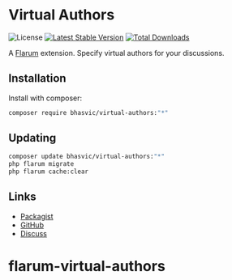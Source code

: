 # Virtual Authors

![License](https://img.shields.io/badge/license-MIT-blue.svg) [![Latest Stable Version](https://img.shields.io/packagist/v/bhasvic/virtual-authors.svg)](https://packagist.org/packages/bhasvic/virtual-authors) [![Total Downloads](https://img.shields.io/packagist/dt/bhasvic/virtual-authors.svg)](https://packagist.org/packages/bhasvic/virtual-authors)

A [Flarum](http://flarum.org) extension. Specify virtual authors for your discussions.

## Installation

Install with composer:

```sh
composer require bhasvic/virtual-authors:"*"
```

## Updating

```sh
composer update bhasvic/virtual-authors:"*"
php flarum migrate
php flarum cache:clear
```

## Links

- [Packagist](https://packagist.org/packages/bhasvic/virtual-authors)
- [GitHub](https://github.com/bhasvic/virtual-authors)
- [Discuss](https://discuss.flarum.org/d/PUT_DISCUSS_SLUG_HERE)
# flarum-virtual-authors
